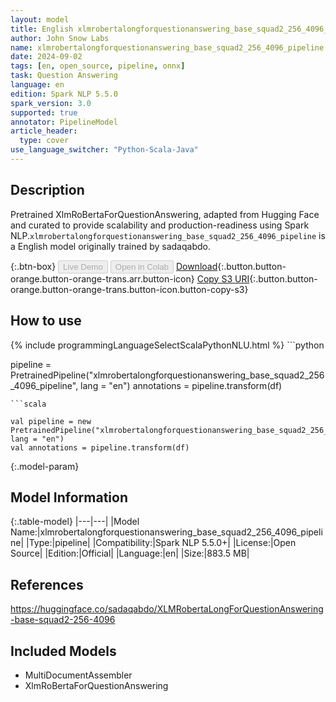 ```yaml
---
layout: model
title: English xlmrobertalongforquestionanswering_base_squad2_256_4096_pipeline pipeline XlmRoBertaForQuestionAnswering from sadaqabdo
author: John Snow Labs
name: xlmrobertalongforquestionanswering_base_squad2_256_4096_pipeline
date: 2024-09-02
tags: [en, open_source, pipeline, onnx]
task: Question Answering
language: en
edition: Spark NLP 5.5.0
spark_version: 3.0
supported: true
annotator: PipelineModel
article_header:
  type: cover
use_language_switcher: "Python-Scala-Java"
---
```


## Description

Pretrained XlmRoBertaForQuestionAnswering, adapted from Hugging Face and curated to provide scalability and production-readiness using Spark NLP.`xlmrobertalongforquestionanswering_base_squad2_256_4096_pipeline` is a English model originally trained by sadaqabdo.

{:.btn-box}
<button class="button button-orange" disabled>Live Demo</button>
<button class="button button-orange" disabled>Open in Colab</button>
[Download](https://s3.amazonaws.com/auxdata.johnsnowlabs.com/public/models/xlmrobertalongforquestionanswering_base_squad2_256_4096_pipeline_en_5.5.0_3.0_1725254942451.zip){:.button.button-orange.button-orange-trans.arr.button-icon}
[Copy S3 URI](s3://auxdata.johnsnowlabs.com/public/models/xlmrobertalongforquestionanswering_base_squad2_256_4096_pipeline_en_5.5.0_3.0_1725254942451.zip){:.button.button-orange.button-orange-trans.button-icon.button-copy-s3}

## How to use



<div class="tabs-box" markdown="1">
{% include programmingLanguageSelectScalaPythonNLU.html %}
```python

pipeline = PretrainedPipeline("xlmrobertalongforquestionanswering_base_squad2_256_4096_pipeline", lang = "en")
annotations =  pipeline.transform(df)   

```
```scala

val pipeline = new PretrainedPipeline("xlmrobertalongforquestionanswering_base_squad2_256_4096_pipeline", lang = "en")
val annotations = pipeline.transform(df)

```
</div>

{:.model-param}
## Model Information

{:.table-model}
|---|---|
|Model Name:|xlmrobertalongforquestionanswering_base_squad2_256_4096_pipeline|
|Type:|pipeline|
|Compatibility:|Spark NLP 5.5.0+|
|License:|Open Source|
|Edition:|Official|
|Language:|en|
|Size:|883.5 MB|

## References

https://huggingface.co/sadaqabdo/XLMRobertaLongForQuestionAnswering-base-squad2-256-4096

## Included Models

- MultiDocumentAssembler
- XlmRoBertaForQuestionAnswering